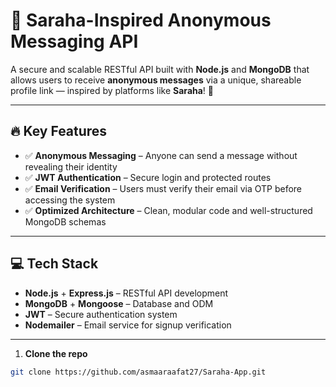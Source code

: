 # 🚀 Saraha-Inspired Anonymous Messaging API

A secure and scalable RESTful API built with **Node.js** and **MongoDB** that allows users to receive **anonymous messages** via a unique, shareable profile link — inspired by platforms like **Saraha**! 💬

---

## 🔥 Key Features

- ✅ **Anonymous Messaging** – Anyone can send a message without revealing their identity  
- ✅ **JWT Authentication** – Secure login and protected routes  
- ✅ **Email Verification** – Users must verify their email via OTP before accessing the system  
- ✅ **Optimized Architecture** – Clean, modular code and well-structured MongoDB schemas  

---

## 💻 Tech Stack

- **Node.js** + **Express.js** – RESTful API development  
- **MongoDB** + **Mongoose** – Database and ODM  
- **JWT** – Secure authentication system  
- **Nodemailer** – Email service for signup verification  

---

1. **Clone the repo**

```bash
git clone https://github.com/asmaaraafat27/Saraha-App.git


